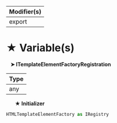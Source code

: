 | Modifier(s)                            |
|----------------------------------------|
| export |

# &#9733; Variable(s)

&nbsp;&nbsp; **&#10148; ITemplateElementFactoryRegistration**

| Type                        |
|-----------------------------|
| any |

&nbsp;&nbsp;&nbsp;&nbsp;&nbsp; **&#9733; Initializer**

```ts
HTMLTemplateElementFactory as IRegistry
```